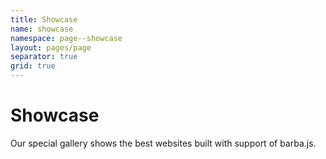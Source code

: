 ```yaml
---
title: Showcase
name: showcase
namespace: page--showcase
layout: pages/page
separator: true
grid: true
---
```


# Showcase

Our special gallery shows the best websites built with support of barba.js.
